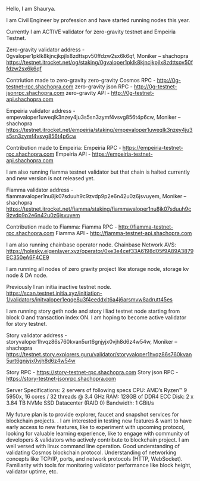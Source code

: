 Hello, I am Shaurya.

I am Civil Engineer by profession and have started running nodes this year.

Currently I am ACTIVE validator for zero-gravity testnet and Empeiria Testnet. 

Zero-gravity validator address - 0gvaloper1pklk8kjncjkpjlx8zdttspv50ffdzw2sx6k6qf, Moniker – shachopra
https://testnet.itrocket.net/og/staking/0gvaloper1pklk8kjncjkpjlx8zdttspv50ffdzw2sx6k6qf

Contriution made to zero-gravity
zero-gravity Cosmos RPC - http://0g-testnet-rpc.shachopra.com
zero-gravity json RPC - http://0g-testnet-jsonrpc.shachopra.com
zero-gravity API - http://0g-testnet-api.shachopra.com

Empeiria validator address - empevaloper1uweqlk3nzey4ju3s5sn3zymf4vsvg856t4p6cw, Moniker – shachopra
https://testnet.itrocket.net/empeiria/staking/empevaloper1uweqlk3nzey4ju3s5sn3zymf4vsvg856t4p6cw

Contribution made to Empeiria:
Empeiria RPC - https://empeiria-testnet-rpc.shachopra.com
Empeiria API - https://empeiria-testnet-api.shachopra.com

I am also running fiamma testnet validator but that chain is halted currently and new version is not released yet. 

Fiamma validator address - fiammavaloper1nu8jk07sduuh9c9zvdp9p2e6n42u0z6jsvuyem, Moniker – shachopra
https://testnet.itrocket.net/fiamma/staking/fiammavaloper1nu8jk07sduuh9c9zvdp9p2e6n42u0z6jsvuyem

Contribution made to Fiamma:
Fiamma RPC - http://fiamma-testnet-rpc.shachopra.com
Fiamma API - http://fiamma-testnet-api.shachopra.com

I am also running chainbase operator node.
Chainbase Network AVS: https://holesky.eigenlayer.xyz/operator/0xe3e4cef33A6198d05f9A89A3879EC350eA6F4CE9

I am running all nodes of zero gravity project like storage node, storage kv node & DA node. 

Previously I ran initia inactive testnet node. 
https://scan.testnet.initia.xyz/initiation-1/validators/initvaloper1eqqe8u3f4eeddxlt6a4j6arsmvw8adrutt45es

I am running story geth node and story illiad testnet node starting from block 0 and transaction index ON. I am hoping to become active validator for story testnet.

Story validator address - storyvaloper1hvqz86s760kvan5urt6gnjyjx0vjh8d6z4w54w, Moniker – shachopra
https://testnet.story.explorers.guru/validator/storyvaloper1hvqz86s760kvan5urt6gnjyjx0vjh8d6z4w54w

Story RPC - https://story-testnet-rpc.shachopra.com
Story json RPC - https://story-testnet-jsonrpc.shachopra.com

Server Specifications: 2 servers of following specs
CPU: AMD’s Ryzen™ 9 5950x, 16 cores / 32 threads @ 3.4 GHz
RAM: 128GB of DDR4 ECC
Disk: 2 x 3.84 TB NVMe SSD Datacenter (RAID 0)
Bandwidth: 1 GBit/s


My future plan is to provide explorer, faucet and snapshot services for blockchain projects. 
. 
I am interested in testing new features & want to have early access to new features, like to experiment with upcoming protocol, looking for valuable learning experience, like to engage with community of developers & validators who actively contribute to blockchain project.
I am well versed with linux command line operation. Good understanding of validating Cosmos blockchain protocol. Understanding of networking concepts like TCP/IP, ports, and network protocols (HTTP, WebSocket). Familiarity with tools for monitoring validator performance like block height, validator uptime, etc.

